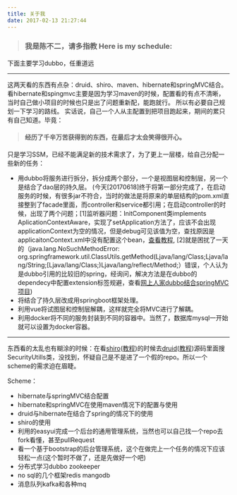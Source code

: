 ```yaml
---
title: 关于我
date: 2017-02-13 21:27:44
---
```


> ### 我是陈不二，请多指教 Here is my schedule:

 下面主要学习dubbo，任重道远


---
这两天看的东西有点杂：druid、shiro、maven、hibernate和springMVC结合。
看hibernate和spingmvc主要是因为学习maven的时候，配置看的有点不清晰，当时自己做小项目的时候也只是出了问题重新配，能跑就行。
所以有必要自己规划一下学习的路线。
实话说，自己一个人从主配置到把项目跑起来，期间的累只有自己知道。毕竟：
> #### 经历了千辛万苦获得到的东西，在最后才太会笑得很开心。


只是学习SSM，已经不能满足新的技术需求了，为了更上一层楼，给自己分配一些新的任务：
- 用dubbo将服务进行拆分，拆分成两个部分，一个是视图层和控制层，另一个是结合了dao层的持久层。
(今天[20170618]终于将第一部分完成了，在启动服务的时候，有很多jar不符合，当时的做法是将原来的单层结构的pom.xml直接整到了facade里面，而controller和service都引用；在启动controller的时候，出现了两个问题；[1]监听器问题：InitComponent类implements AplicationContextAware，实现了setApplication方法了，应该不会出现applicationContext为空的情况，但是debug可见该值为空，查找原因是applicaitonContext.xml中没有配置这个bean，[查看教程](http://www.cnblogs.com/kxdblog/p/5988027.html), [2]就是困扰了一天的（java.lang.NoSuchMethodError: org.springframework.util.ClassUtils.getMethod(Ljava/lang/Class;Ljava/lang/String;[Ljava/lang/Class;)Ljava/lang/reflect/Method;）错误，个人认为是dubbo引用的比较旧的spring，经询问，解决方法是在dubbo的dependecy中配置extension标签规避，查看[网上人家dubbo结合springMVC项目](http://blog.csdn.net/aixiaoyang168/article/details/51362675))
- 将结合了持久层改成用springboot框架处理。
- 利用vue将试图层和控制层解耦，这样就完全将MVC进行了解耦。
- 利用docker将不同的服务封装到不同的容器中。当然了，数据库mysql一开始就可以设置为docker容器。


- - - 
东西看的太乱也有糊涂的时候：在看[shiro](https://github.com/apache/shiro)([教程](http://jinnianshilongnian.iteye.com/blog/2018398))的时候去[druid](https://github.com/alibaba/druid)([教程](http://blog.csdn.net/yunnysunny/article/details/8657095))源码里面搜SecurityUtills类，没找到，怀疑自己是不是进了一个假的repo。所以一个scheme的需求迫在眉睫。

Scheme：
- hibernate与springMVC结合配置 
- hibernate和springMVC在使用maven情况下的配置与使用 
- druid与hibernate在结合了spring的情况下的使用  
- shiro的使用
- 利用的easyui完成一个后台的通用管理系统，当然也可以自己找一个repo去fork看懂，甚至pullRequest
- 看一个基于bootstrap的后台管理系统，这个在做完上一个任务的情况下应该轻松一点(这个暂时不做了，还是先做好一个吧)
- 分布式学习dubbo zookeeper
- no sql的几个框架redis mangodb
- 消息队列kafka和各种mq
